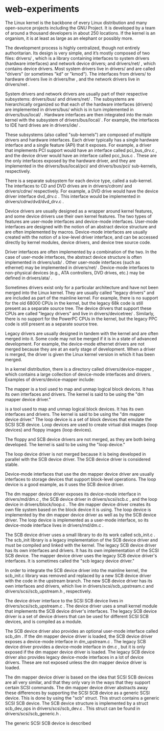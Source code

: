 # web-experiments
The Linux kernel is the backbone of every Linux distribution and many open-source projects including the GNU Project. It is developed by a team of around a thousand developers in about 250 locations. If the kernel is an organism, it is at least as large as an elephant or possibly more.

The development process is highly centralized, though not entirely authoritarian. Its design is very simple, and it’s mostly composed of two files: drivers/ , which is a library containing interfaces to system drivers (hardware interfaces) and network device drivers; and drivers/net/ , which contains device drivers. Most system drivers live in drivers/ and are called "drivers" (or sometimes "kd" or "kmod"). The interfaces from drivers/ to hardware drivers live in drivers/hw , and the network drivers live in drivers/net .

System drivers and network drivers are usually part of their respective subsystems: drivers/bus/ and drivers/net/ . The subsystems are hierarchically organized so that each of the hardware interfaces (drivers) are implemented in drivers/bus/ which is in turn implemented in drivers/bus/local/ . Hardware interfaces are then integrated into the main kernel with the subsystem of drivers/bus/local/ . For example, the interfaces to IDE hard drives are in drivers/ide/ .

These subsystems (also called "sub-kernels") are composed of multiple drivers and hardware interfaces. Each driver typically has a single hardware interface and a single feature (API) that it exposes. For example, a driver that implements PCI support would have an interface called pci_bus_drv.c , and the device driver would have an interface called pcc_bus.c . These are the only interfaces exposed by the hardware driver, and they are implemented in the drivers/bus/local/pci/ and drivers/bus/pci/ sub-kernels, respectively.

There is a separate subsystem for each device type, called a sub-kernel. The interfaces to CD and DVD drives are in drivers/cdrom/ and drivers/cdrw/ respectively. For example, a DVD drive would have the device driver interface dvd_drv.c . This interface would be implemented in drivers/cdrw/dvd/dvd_drv.c .

Device drivers are usually designed as a wrapper around kernel features, and some device drivers use their own kernel features. The two types of features are user-mode interfaces and device-mode interfaces. User-mode interfaces are designed with the notion of an abstract device structure and are often implemented by macros. Device-mode interfaces are usually created with the notion of a low-level driver interface, and can be accessed directly by kernel modules, device drivers, and device tree source code.

Driver interfaces are often implemented by a combination of the two. In the case of user-mode interfaces, the abstract device structure is often implemented in drivers/usb/ . Other user-mode interfaces (such as ethernet) may be implemented in drivers/net/ . Device-mode interfaces to non-physical devices (e.g., ATA controllers, DVD drives, etc.) may be defined in drivers/ata/ .

Sometimes drivers exist only for a particular architecture and have not been merged into the Linux kernel. They are usually called "legacy drivers" and are included as part of the mainline kernel. For example, there is no support for the old 68000 CPUs in the kernel, but the legacy 68k code is still present as a separate source tree. The device drivers that support these CPUs are called "legacy drivers" and live in drivers/devicetree/ . Similarly, there is no support for the PowerPC CPUs in the kernel, but the legacy PPC code is still present as a separate source tree.

Legacy drivers are usually designed in tandem with the kernel and are often merged into it. Some code may not be merged if it is in a state of advanced development. For example, the device-mode ethernet drivers are not merged because they are at an early stage of development. When a driver is merged, the driver is given the Linux kernel version in which it has been merged.

In a kernel distribution, there is a directory called drivers/device-mapper , which contains a large collection of device-mode interfaces and drivers. Examples of drivers/device-mapper include:

The mapper is a tool used to map and unmap logical block devices. It has its own interfaces and drivers. The kernel is said to be using the "dm mapper device driver."

is a tool used to map and unmap logical block devices. It has its own interfaces and drivers. The kernel is said to be using the "dm mapper device driver." The loop device is a set of block devices that emulate the SCSI SCB device. Loop devices are used to create virtual disk images (loop devices) and floppy images (loop devices).

The floppy and SCB device drivers are not merged, as they are both being developed. The kernel is said to be using the "loop device."

The loop device driver is not merged because it is being developed in parallel with the SCB device driver. The SCB device driver is considered stable.

Device-mode interfaces that use the dm mapper device driver are usually interfaces to storage devices that support block-level operations. The loop device is a good example, as it uses the SCB device driver.

The dm mapper device driver exposes its device-mode interface in drivers/md/dm.c , the SCB device driver in drivers/scsi/scb.c , and the loop device in drivers/block/loop.c . The dm mapper device driver creates its own file system based on the block device it is using. The loop device is implemented by the dm mapper device driver as well as by the SCB device driver. The loop device is implemented as a user-mode interface, so its device-mode interface lives in drivers/md/dm.c .

The SCB device driver uses a small library to do its work called scb_init.c . The scb_init library is a legacy implementation of the SCB device driver and must be compiled and linked with the kernel. The legacy SCB device driver has its own interfaces and drivers. It has its own implementation of the SCSI SCB device. The mapper device driver uses the legacy SCB device driver's interfaces. It is sometimes called the "scb legacy device driver."

In order to integrate the SCB device driver into the mainline kernel, the scb_init.c library was removed and replaced by a new SCB device driver with the code in the upstream branch. The new SCB device driver has its own interfaces and drivers, which live in drivers/scsi/scb_upstream.c and drivers/scsi/scb_upstream.h , respectively.

The device driver interface to the SCSI SCB device lives in drivers/scsi/scb_upstream.c . The device driver uses a small kernel module that implements the SCB device driver's interfaces. The legacy SCB device driver is a set of device drivers that can be used for different SCSI SCB devices, and is compiled as a module.

The SCB device driver also provides an optional user-mode interface called scb_dm . If the dm mapper device driver is loaded, the SCB device driver exposes a device-mode interface in dm_upstream.c . The legacy SCB device driver provides a device-mode interface in dm.c , but it is only exposed if the dm mapper device driver is loaded. The legacy SCB device driver also provides legacy device-mode interfaces in a lot of device drivers. These are not exposed unless the dm mapper device driver is loaded.

The dm mapper device driver is based on the idea that SCSI SCB devices are all very similar, and that they only vary in the ways that they support certain SCSI commands. The dm mapper device driver abstracts away these differences by supporting the SCSI SCB device as a generic SCSI device. This is done by using the "scb" struct. This struct contains a generic SCSI SCB device. The SCB device structure is implemented by a struct scb_dev_ops in drivers/scsi/scb_dev.c . This struct can be found in drivers/scsi/scb_generic.h .

The generic SCSI SCB device is described 
